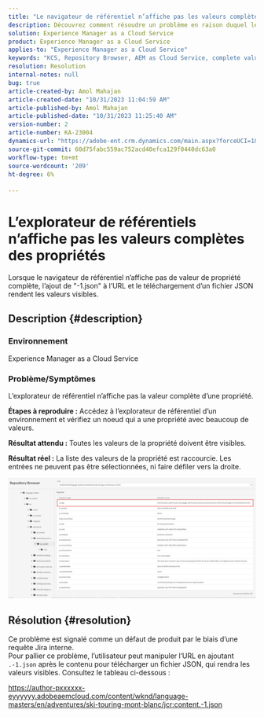 ```yaml
---
title: "Le navigateur de référentiel n’affiche pas les valeurs complètes des propriétés"
description: Découvrez comment résoudre un problème en raison duquel le navigateur de référentiel n’affichait pas les valeurs complètes des propriétés dans Adobe Experience Manager. Ajoutez "-1.json" à l’URL.
solution: Experience Manager as a Cloud Service
product: Experience Manager as a Cloud Service
applies-to: "Experience Manager as a Cloud Service"
keywords: "KCS, Repository Browser, AEM as Cloud Service, complete value"
resolution: Resolution
internal-notes: null
bug: true
article-created-by: Amol Mahajan
article-created-date: "10/31/2023 11:04:59 AM"
article-published-by: Amol Mahajan
article-published-date: "10/31/2023 11:25:40 AM"
version-number: 2
article-number: KA-23004
dynamics-url: "https://adobe-ent.crm.dynamics.com/main.aspx?forceUCI=1&pagetype=entityrecord&etn=knowledgearticle&id=20f85554-dd77-ee11-8179-6045bd0061cb"
source-git-commit: 60d75fabc559ac752acd40efca129f0440dc63a0
workflow-type: tm+mt
source-wordcount: '209'
ht-degree: 6%

---
```


# L’explorateur de référentiels n’affiche pas les valeurs complètes des propriétés


Lorsque le navigateur de référentiel n’affiche pas de valeur de propriété complète, l’ajout de &quot;-1.json&quot; à l’URL et le téléchargement d’un fichier JSON rendent les valeurs visibles.

## Description {#description}


### <b>Environnement</b>

Experience Manager as a Cloud Service



### <b>Problème/Symptômes</b>

L’explorateur de référentiel n’affiche pas la valeur complète d’une propriété.

<b>Étapes à reproduire :</b> Accédez à l’explorateur de référentiel d’un environnement et vérifiez un noeud qui a une propriété avec beaucoup de valeurs.

<b>Résultat attendu :</b> Toutes les valeurs de la propriété doivent être visibles.

<b>Résultat réel :</b> La liste des valeurs de la propriété est raccourcie. Les entrées ne peuvent pas être sélectionnées, ni faire défiler vers la droite.



![](assets/05df7e78-ff6b-ee11-8df0-6045bd006e5a.png)


## Résolution {#resolution}

Ce problème est signalé comme un défaut de produit par le biais d’une requête Jira interne.<br>
Pour pallier ce problème, l’utilisateur peut manipuler l’URL en ajoutant `.-1.json` après le contenu pour télécharger un fichier JSON, qui rendra les valeurs visibles. Consultez le tableau ci-dessous :

https://author-pxxxxxx-eyyyyyy.adobeaemcloud.com/content/wknd/language-masters/en/adventures/ski-touring-mont-blanc/jcr:content.-1.json
